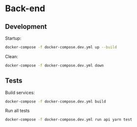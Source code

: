 # Back-end

## Development

Startup:

```sh
docker-compose -f docker-compose.dev.yml up --build
```

Clean:

```sh
docker-compose -f docker-compose.dev.yml down
```

## Tests

Build services:

```sh
docker-compose -f docker-compose.dev.yml build
```

Run all tests

```sh
docker-compose -f docker-compose.dev.yml run api yarn test
```
